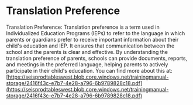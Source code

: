 # Translation Preference
Translation Preference: Translation preference is a term used in Individualized Education Programs (IEPs) to refer to the language in which parents or guardians prefer to receive important information about their child's education and IEP. It ensures that communication between the school and the parents is clear and effective. By understanding the translation preference of parents, schools can provide documents, reports, and meetings in the preferred language, helping parents to actively participate in their child's education.
You can find more about this at: [https://seisprodtableswest.blob.core.windows.net/trainingmanual-storage/2416f43c-e7b7-4e28-a796-6b9789828c18.pdf](https://seisprodtableswest.blob.core.windows.net/trainingmanual-storage/2416f43c-e7b7-4e28-a796-6b9789828c18.pdf)